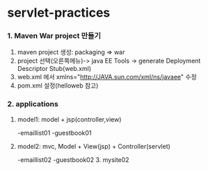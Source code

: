 # servlet-practices

### 1. Maven War project 만들기
1.	maven project 생성:  packaging =>  war
2.	project 선택(오른쪽메뉴)-> java EE Tools -> generate Deployment Descriptor Stub(web.xml)
3.	web.xml 에서 xmlns="http://JAVA.sun.com/xml/ns/javaee" 수정
4.	pom.xml 설정(helloweb 참고)

### 2. applications
1. model1: model + jsp(controller,view)
 
	-emaillist01
	-guestbook01

2. model2: mvc, Model + View(jsp) + Controller(servlet)

	-emaillist02
	-guestbook02
	3.
mysite02